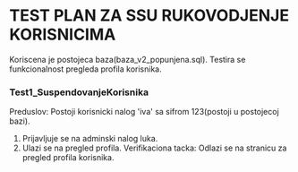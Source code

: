 # TEST PLAN ZA SSU RUKOVODJENJE KORISNICIMA
Koriscena je postojeca baza(baza_v2_popunjena.sql). Testira se funkcionalnost pregleda profila korisnika.

### Test1_SuspendovanjeKorisnika
Preduslov: Postoji korisnicki nalog 'iva' sa sifrom 123(postoji u postojecoj bazi).
1. Prijavljuje se na adminski nalog luka.  
2. Ulazi se na pregled profila.
Verifikaciona tacka: Odlazi se na stranicu za pregled profila korisnika.
